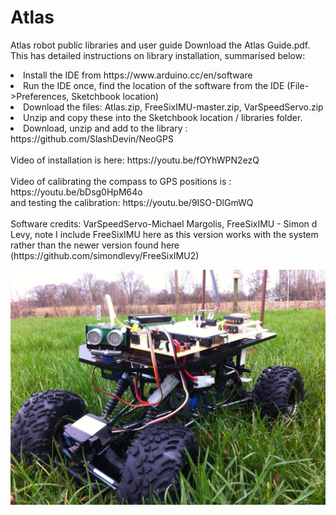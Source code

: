 # Atlas
Atlas robot public libraries and user guide
Download the Atlas Guide.pdf. This has detailed instructions on library installation, summarised below:

<li>Install the IDE from https://www.arduino.cc/en/software</li>
<li>Run the IDE once, find the location of the software from the IDE (File->Preferences, Sketchbook location)</li>
<li>Download the files: Atlas.zip, FreeSixIMU-master.zip, VarSpeedServo.zip</li>
<li>Unzip and copy these into the Sketchbook location / libraries folder.</li>
<li>Download, unzip and add to the library : https://github.com/SlashDevin/NeoGPS</li>
</ol>
<br>
Video of installation is here: https://youtu.be/fOYhWPN2ezQ
<br><br>
Video of calibrating the compass to GPS positions is : https://youtu.be/bDsg0HpM64o  <br>
and testing the calibration: https://youtu.be/9ISO-DlGmWQ
<br><br>
Software credits: VarSpeedServo-Michael Margolis, FreeSixIMU - Simon d Levy, note I include FreeSixIMU here as this version works with the system rather than the newer version found here (https://github.com/simondlevy/FreeSixIMU2)

![alt text](https://github.com/swane/atlas/blob/main/Atlas.jpg)
